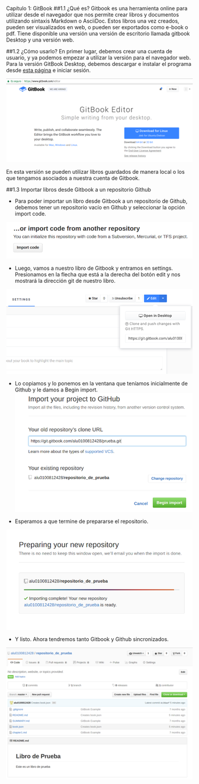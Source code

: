 #
Capítulo 1: GitBook
##1.1 ¿Qué es?
Gitbook es una herramienta online para utilizar desde el navegador que nos permite crear libros y documentos utilizando sintaxis Markdown o AsciiDoc. Estos libros una vez creados, pueden ser visualizados en web, o pueden ser exportados como e-book o pdf. Tiene disponible una versión una versión de escritorio llamada gitbook Desktop y una versión web.

##1.2 ¿Cómo usarlo?
En primer lugar, debemos crear una cuenta de usuario, y ya podemos empezar a utilizar la versión para el navegador web. Para la versión GitBook Desktop, debemos descargar e instalar el programa desde [esta página](https://www.gitbook.com/editor "Título del enlace") e iniciar sesión.

![](./img/gitbook_Desktop.png)

En esta versión se pueden utilizar libros guardados de manera local o los que tengamos asociados a nuestra cuenta de Gitbook.

##1.3 Importar libros desde Gitbook a un repositorio Github
* Para poder importar un libro desde Gitbook a un repositorio de Github, debemos tener un repositorio vacío en Github y seleccionar la opción import code.

![](./img/import.png)

* Luego, vamos a nuestro libro de Gitbook y entramos en settings. Presionamos en la flecha que está a la derecha del botón edit y nos mostrará la dirección git de nuestro libro.

![](./img/gitbook_git.png)

* Lo copiamos y lo ponemos en la ventana que teníamos inicialmente de Github y le damos a Begin import.
![](./img/4.png)

* Esperamos a que termine de prepararse el repositorio.

![](./img/gitbook_a_github.png)


* Y listo. Ahora tendremos tanto Gitbook y Github sincronizados.


![](./img/5.png)

